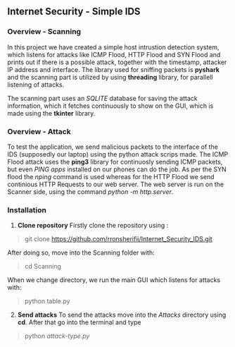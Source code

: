 ## Internet Security - Simple IDS


### Overview - Scanning
In this project we have created a simple host intrustion detection system, which listens for attacks like ICMP Flood, HTTP Flood and SYN Flood and prints out if there is a possible attack, 
together with the timestamp, attacker IP address and interface. The library used for sniffing packets is **pyshark** and the scanning part is utilized by using **threading** library, for parallell 
listening of attacks.

The scanning part uses an *SQLITE* database for saving the attack information, which it fetches continuously to show on the GUI, which is made using the **tkinter** library. 

### Overview - Attack
To test the application, we send malicious packets to the interface of the IDS (supposedly our laptop) using the python attack scrips made. The ICMP Flood attack uses the **ping3** library for continuosly sending
ICMP packets, but even *PING apps* installed on our phones can do the job. As per the SYN flood the *nping* command is used whereas for the HTTP Flood we send continious HTTP Requests to our web server.
The web server is run on the Scanner side, using the command *python -m http.server*.

### Installation
1. **Clone repository**
  Firstly clone the repository using :
  > git clone https://github.com/rronsherifii/Internet_Security_IDS.git

  After doing so, move into the Scanning folder with:
  > cd Scanning

  When we change directory, we run the main GUI which listens for attacks with:
  >  python table.py

2. **Send attacks**
  To send the attacks move into the *Attacks* directory using **cd**. After that go into the terminal and type
 > python *attack-type.py* 
